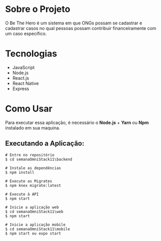 # Sobre o Projeto
O Be The Hero é um sistema em que ONGs possam se cadastrar e cadastrar casos no qual pessoas possam contribuir financeiramente com um caso específico.

# Tecnologias
- JavaScript
- Node.js
- React.js
- React Native
- Express

# Como Usar
Para executar essa aplicação, é necessário o **Node.js** + **Yarn** ou **Npm** instalado em sua maquina.

## Executando a Aplicação:
```
# Entre no repositório
$ cd semanaOmniStack11\backend

# Instale as dependências
$ npm install

# Execute as Migrates
$ npm knex migrate:latest 

# Execute à API
$ npm start

# Inicie a aplicação web
$ cd semanaOmniStack11\web
$ npm start

# Inicie a aplicação mobile
$ cd semanaOmniStack11\mobile
$ npm start ou expo start
